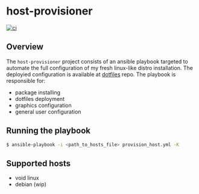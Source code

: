 # host-provisioner

[![ci](https://github.com/andrelcmoreira/host-provisioner/actions/workflows/ci.yml/badge.svg)](https://github.com/andrelcmoreira/host-provisioner/actions/workflows/ci.yml)

## Overview

The ```host-provisioner``` project consists of an ansible playbook targeted to automate the full configuration of my fresh linux-like distro installation. The deployied configuration is available at [dotfiles](https://github.com/andrelcmoreira/dotfiles) repo. The playbook is responsible for:

- package installing
- dotfiles deployment
- graphics configuration
- general user configuration

## Running the playbook

```bash
$ ansible-playbook -i <path_to_hosts_file> provision_host.yml -K
```

## Supported hosts

- void linux
- debian (wip)
